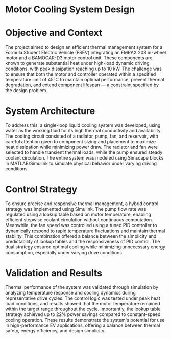 # Motor Cooling System Design
# Objective and Context
The project aimed to design an efficient thermal management system for a Formula Student Electric Vehicle (FSEV) integrating an EMRAX 208 in-wheel motor and a BAMOCAR-D3 motor control unit. These components are known to generate substantial heat under high-load dynamic driving conditions, with peak dissipation reaching up to 10 kW. The challenge was to ensure that both the motor and controller operated within a specified temperature limit of 45°C to maintain optimal performance, prevent thermal degradation, and extend component lifespan — a constraint specified by the design problem.

# System Architecture
To address this, a single-loop liquid cooling system was developed, using water as the working fluid for its high thermal conductivity and availability. The cooling circuit consisted of a radiator, pump, fan, and reservoir, with careful attention given to component sizing and placement to maximize heat dissipation while minimizing power draw. The radiator and fan were selected to handle transient thermal loads, while the pump ensured steady coolant circulation. The entire system was modeled using Simscape blocks in MATLAB/Simulink to simulate physical behavior under varying driving conditions.

# Control Strategy
To ensure precise and responsive thermal management, a hybrid control strategy was implemented using Simulink. The pump flow rate was regulated using a lookup table based on motor temperature, enabling efficient stepwise coolant circulation without continuous computation. Meanwhile, the fan speed was controlled using a tuned PID controller to dynamically respond to rapid temperature fluctuations and maintain thermal stability. This combination offered a balance between the simplicity and predictability of lookup tables and the responsiveness of PID control. The dual strategy ensured optimal cooling while minimizing unnecessary energy consumption, especially under varying drive conditions.

# Validation and Results
Thermal performance of the system was validated through simulation by analyzing temperature response and cooling dynamics during representative drive cycles. The control logic was tested under peak heat load conditions, and results showed that the motor temperature remained within the target range throughout the cycle. Importantly, the lookup table strategy achieved up to 22% power savings compared to constant-speed cooling operation. These results demonstrate the system's potential for use in high-performance EV applications, offering a balance between thermal safety, energy efficiency, and design simplicity.
